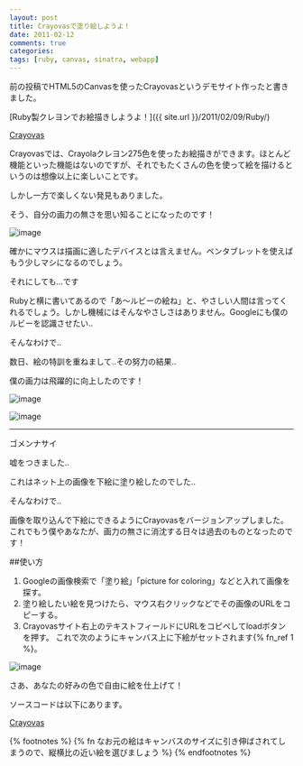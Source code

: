 ```yaml
---
layout: post
title: Crayovasで塗り絵しようよ！
date: 2011-02-12
comments: true
categories:
tags: [ruby, canvas, sinatra, webapp]
---
```


前の投稿でHTML5のCanvasを使ったCrayovasというデモサイト作ったと書きました。

[Ruby製クレヨンでお絵描きしようよ！]({{ site.url }}/2011/02/09/Ruby/)

[Crayovas](http://crayovas.heroku.com/)

Crayovasでは、Crayolaクレヨン275色を使ったお絵描きができます。ほとんど機能といった機能はないのですが、それでもたくさんの色を使って絵を描けるというのは想像以上に楽しいことです。

しかし一方で楽しくない発見もありました。

そう、自分の画力の無さを思い知ることになったのです！

![image](http://img.f.hatena.ne.jp/images/fotolife/k/keyesberry/20110209/20110209105103.png)


確かにマウスは描画に適したデバイスとは言えません。ペンタブレットを使えばもう少しマシになるのでしょう。

それにしても...です

Rubyと横に書いてあるので「あ～ルビーの絵ね」と、やさしい人間は言ってくれるでしょう。しかし機械にはそんなやさしさはありません。Googleにも僕のルビーを認識させたい..

そんなわけで..

数日、絵の特訓を重ねまして..その努力の結果..

僕の画力は飛躍的に向上したのです！

![image](http://img.f.hatena.ne.jp/images/fotolife/k/keyesberry/20110212/20110212151657.png)


![image](http://img.f.hatena.ne.jp/images/fotolife/k/keyesberry/20110212/20110212192536.png)


____

ゴメンナサイ

嘘をつきました..

これはネット上の画像を下絵に塗り絵したのでした..

そんなわけで..

画像を取り込んで下絵にできるようにCrayovasをバージョンアップしました。これでもう僕やあなたが、画力の無さに消沈する日々は過去のものとなったのです！

##使い方

1. Googleの画像検索で「塗り絵」「picture for coloring」などと入れて画像を探す。
1. 塗り絵したい絵を見つけたら、マウス右クリックなどでその画像のURLをコピーする。
1. Crayovasサイト右上のテキストフィールドにURLをコピペしてloadボタンを押す。
これで次のようにキャンバス上に下絵がセットされます{% fn_ref 1 %}。

![image](http://img.f.hatena.ne.jp/images/fotolife/k/keyesberry/20110212/20110212151658.png)


さあ、あなたの好みの色で自由に絵を仕上げて！


ソースコードは以下にあります。

[Crayovas](https://github.com/melborne/crayovas)

{% footnotes %}
   {% fn なお元の絵はキャンバスのサイズに引き伸ばされてしまうので、縦横比の近い絵を選びましょう %}
{% endfootnotes %}
